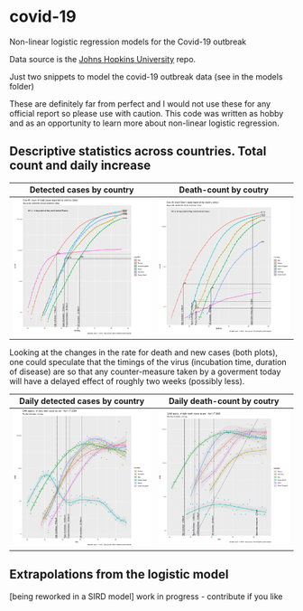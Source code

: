 # covid-19
Non-linear logistic regression models for the Covid-19 outbreak

Data source is the [Johns Hopkins University](https://github.com/CSSEGISandData/COVID-19) repo.

Just two snippets to model the covid-19 outbreak data (see in the models folder)

These are definitely far from perfect and I would not use these for any official report so please use with caution. This code was written as hobby and as an opportunity to learn more about non-linear logistic regression.


## Descriptive statistics across countries. Total count and daily increase


Detected cases by country  |  Death-count by coutry
:-------------------------:|:-------------------------:
![alt text](https://github.com/artoo-git/covid-19/blob/master/images/Rplot6.png)  | ![alt text](https://github.com/artoo-git/covid-19/blob/master/images/Rplot6_D.png)





Looking at the changes in the rate for death and new cases (both plots), one could speculate that the timings of the virus (incubation time, duration of disease) are so that any counter-measure taken by a goverment today will have a delayed effect of roughly two weeks (possibly less).



Daily detected cases by country  |  Daily death-count by coutry
:-------------------------------:|:----------------------------------:
![alt text](https://github.com/artoo-git/covid-19/blob/master/images/daycount.png) | ![alt text](https://github.com/artoo-git/covid-19/blob/master/images/daycount_D.png)


## Extrapolations from the logistic model 

[being reworked in a SIRD model] work in progress - contribute if you like



